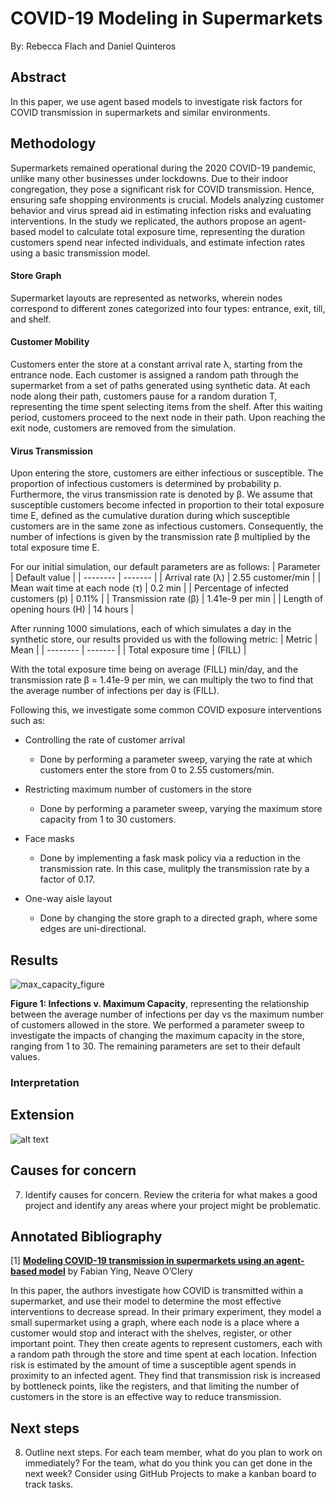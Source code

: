 # COVID-19 Modeling in Supermarkets

By: Rebecca Flach and Daniel Quinteros

## Abstract
In this paper, we use agent based models to investigate risk factors for COVID transmission in supermarkets and similar environments. 

## Methodology

Supermarkets remained operational during the 2020 COVID-19 pandemic, unlike many other businesses under lockdowns. Due to their indoor congregation, they pose a significant risk for COVID transmission. Hence, ensuring safe shopping environments is crucial. Models analyzing customer behavior and virus spread aid in estimating infection risks and evaluating interventions. In the study we replicated, the authors propose an agent-based model to calculate total exposure time, representing the duration customers spend near infected individuals, and estimate infection rates using a basic transmission model.

#### Store Graph

Supermarket layouts are represented as networks, wherein nodes correspond to different zones categorized into four types: entrance, exit, till, and shelf.

#### Customer Mobility

Customers enter the store at a constant arrival rate λ, starting from the entrance node. Each customer is assigned a random path through the supermarket from a set of paths generated using synthetic data. At each node along their path, customers pause for a random duration T, representing the time spent selecting items from the shelf. After this waiting period, customers proceed to the next node in their path. Upon reaching the exit node, customers are removed from the simulation.

#### Virus Transmission

Upon entering the store, customers are either infectious or susceptible. The proportion of infectious customers is determined by probability p. Furthermore, the virus transmission rate is denoted by β. We assume that susceptible customers become infected in proportion to their total exposure time E, defined as the cumulative duration during which susceptible customers are in the same zone as infectious customers. Consequently, the number of infections is given by the transmission rate β multiplied by the total exposure time E.

For our initial simulation, our default parameters are as follows:
| Parameter | Default value |
| -------- | ------- |
| Arrival rate (λ) | 2.55 customer/min |
| Mean wait time at each node (τ) | 0.2 min |
| Percentage of infected customers (p) | 0.11% |
| Transmission rate (β) | 1.41e-9 per min |
| Length of opening hours (H) | 14 hours |

After running 1000 simulations, each of which simulates a day in the synthetic store, our results provided us with the following metric:
| Metric | Mean |
| -------- | ------- |
| Total exposure time | (FILL) |

With the total exposure time being on average (FILL) min/day, and the transmission rate β = 1.41e-9 per min, we can multiply the two to find that the average number of infections per day is (FILL).

Following this, we investigate some common COVID exposure interventions such as:

* Controlling the rate of customer arrival
    * Done by performing a parameter sweep, varying the rate at which customers enter the store from 0 to 2.55 customers/min.

* Restricting maximum number of customers in the store
    * Done by performing a parameter sweep, varying the maximum store capacity from 1 to 30 customers.

* Face masks
    * Done by implementing a fask mask policy via a reduction in the transmission rate. In this case, mulitply the transmission rate by a factor of 0.17. 

* One-way aisle layout
    * Done by changing the store graph to a directed graph, where some edges are uni-directional. 

## Results

![max_capacity_figure](https://github.com/RebeccaFlach/COVID-modeling/assets/47285707/37f0883e-f6d0-426b-85fe-17559ce86f73)

**Figure 1: Infections v. Maximum Capacity**, representing the relationship between the average number of infections per day vs the maximum number of customers allowed in the store. We performed a parameter sweep to investigate the impacts of changing the maximum capacity in the store, ranging from 1 to 30. The remaining parameters are set to their default values. 

### Interpretation



## Extension

![alt text](image.png)


## Causes for concern

7) Identify causes for concern.  Review the criteria for what makes a good project and identify any areas where your project might be problematic.

## Annotated Bibliography
[1] [**Modeling COVID-19 transmission in supermarkets using an agent-based model**](https://www.semanticscholar.org/reader/17a2627fca7585df99f9d214831992a3756ed772) by Fabian Ying, Neave O’Clery

In this paper, the authors investigate how COVID is transmitted within a supermarket, and use their model to determine the most effective interventions to decrease spread. In their primary experiment, they model a small supermarket using a graph, where each node is a place where a customer would stop and interact with the shelves, register, or other important point. They then create agents to represent customers, each with a random path through the store and time spent at each location. Infection risk is estimated by the amount of time a susceptible agent spends in proximity to an infected agent. They find that transmission risk is increased by bottleneck points, like the registers, and that limiting the number of customers in the store is an effective way to reduce transmission.

## Next steps
8) Outline next steps.  For each team member, what do you plan to work on immediately?  For the team, what do you think you can get done in the next week?  Consider using GitHub Projects to make a kanban board to track tasks.

 
